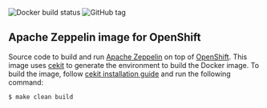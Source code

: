 ![Docker build status](https://img.shields.io/docker/build/rimolive/zeppelin-openshift.svg)
![GitHub tag](https://img.shields.io/github/tag/rimolive/zeppelin-openshift.svg)

Apache Zeppelin image for OpenShift
-----------------------------------

Source code to build and run [Apache Zeppelin](http://zeppelin.apache.org/) on top of
[OpenShift](https://www.openshift.org/). This image uses [cekit](http://cekit.readthedocs.io)
to generate the environment to build the Docker image. To build the image, follow
[cekit installation guide](http://cekit.readthedocs.io/en/develop/installation.html#installing-cekit)
and run the following command:

```
$ make clean build
```

